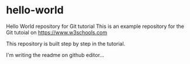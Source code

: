 # hello-world
Hello World repository for Git tutorial
This is an example repository for the Git tutoial on https://www.w3schools.com

This repository is built step by step in the tutorial. 

I'm writing the readme on github editor...
